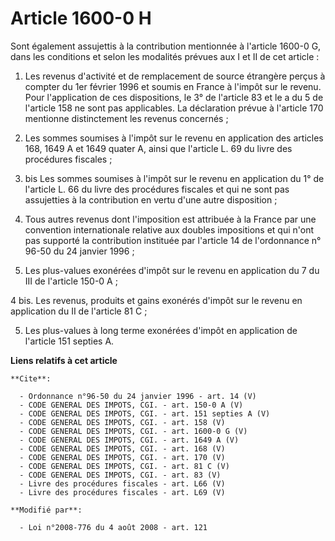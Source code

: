 # Article 1600-0 H

Sont également assujettis à la contribution mentionnée à l'article 1600-0 G, dans les conditions et selon les modalités
prévues aux I et II de cet article : 

1. Les revenus d'activité et de remplacement de source étrangère perçus à compter du 1er février 1996 et soumis en France à
l'impôt sur le revenu. Pour l'application de ces dispositions, le 3° de l'article 83 et le a du 5 de l'article 158 ne sont
pas applicables. La déclaration prévue à l'article 170 mentionne distinctement les revenus concernés ; 

2. Les sommes soumises à l'impôt sur le revenu en application des articles 168, 1649 A et 1649 quater A, ainsi que l'article
L. 69 du livre des procédures fiscales ; 

2. bis Les sommes soumises à l'impôt sur le revenu en application du 1° de l'article L. 66 du livre des procédures fiscales
et qui ne sont pas assujetties à la contribution en vertu d'une autre disposition ; 

3. Tous autres revenus dont l'imposition est attribuée à la France par une convention internationale relative aux doubles
impositions et qui n'ont pas supporté la contribution instituée par l'article 14 de l'ordonnance n° 96-50 du 24 janvier
1996 ; 

4. Les plus-values exonérées d'impôt sur le revenu en application du 7 du III de l'article 150-0 A ; 

4 bis. Les revenus, produits et gains exonérés d'impôt sur le revenu en application du II de l'article 81 C ; 

5. Les plus-values à long terme exonérées d'impôt en application de l'article 151 septies A.

**Liens relatifs à cet article**

	**Cite**:

	  - Ordonnance n°96-50 du 24 janvier 1996 - art. 14 (V)
	  - CODE GENERAL DES IMPOTS, CGI. - art. 150-0 A (V)
	  - CODE GENERAL DES IMPOTS, CGI. - art. 151 septies A (V)
	  - CODE GENERAL DES IMPOTS, CGI. - art. 158 (V)
	  - CODE GENERAL DES IMPOTS, CGI. - art. 1600-0 G (V)
	  - CODE GENERAL DES IMPOTS, CGI. - art. 1649 A (V)
	  - CODE GENERAL DES IMPOTS, CGI. - art. 168 (V)
	  - CODE GENERAL DES IMPOTS, CGI. - art. 170 (V)
	  - CODE GENERAL DES IMPOTS, CGI. - art. 81 C (V)
	  - CODE GENERAL DES IMPOTS, CGI. - art. 83 (V)
	  - Livre des procédures fiscales - art. L66 (V)
	  - Livre des procédures fiscales - art. L69 (V)

	**Modifié par**:

	  - Loi n°2008-776 du 4 août 2008 - art. 121
